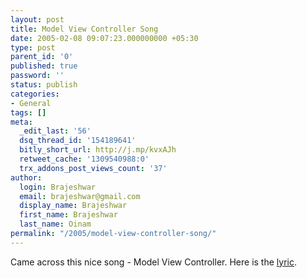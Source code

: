 ```yaml
---
layout: post
title: Model View Controller Song
date: 2005-02-08 09:07:23.000000000 +05:30
type: post
parent_id: '0'
published: true
password: ''
status: publish
categories:
- General
tags: []
meta:
  _edit_last: '56'
  dsq_thread_id: '154189641'
  bitly_short_url: http://j.mp/kvxAJh
  retweet_cache: '1309540988:0'
  trx_addons_post_views_count: '37'
author:
  login: Brajeshwar
  email: brajeshwar@gmail.com
  display_name: Brajeshwar
  first_name: Brajeshwar
  last_name: Oinam
permalink: "/2005/model-view-controller-song/"
---
```

<p>Came across this nice song - Model View Controller. Here is the <a href="http://www.oreillynet.com/pub/wlg/3533">lyric</a>.</p>
